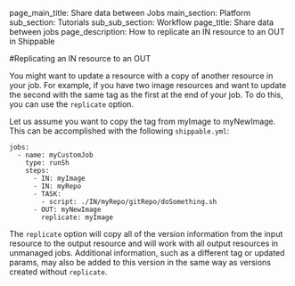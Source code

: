 page_main_title: Share data between Jobs
main_section: Platform
sub_section: Tutorials
sub_sub_section: Workflow
page_title: Share data between jobs
page_description: How to replicate an IN resource to an OUT in Shippable

#Replicating an IN resource to an OUT

You might want to update a resource with a copy of another resource in your job.  For example, if you have two image resources and want to update the second with the same tag as the first at the end of your job.  To do this, you can use the `replicate` option.

Let us assume you want to copy the tag from myImage to myNewImage. This can be accomplished with the following `shippable.yml`:

```
jobs:
  - name: myCustomJob
    type: runSh
    steps:
      - IN: myImage
      - IN: myRepo
      - TASK:
        - script: ./IN/myRepo/gitRepo/doSomething.sh
      - OUT: myNewImage
        replicate: myImage
```

The `replicate` option will copy all of the version information from the input resource to the output resource and will work with all output resources in unmanaged jobs.  Additional information, such as a different tag or updated params, may also be added to this version in the same way as versions created without `replicate`.
